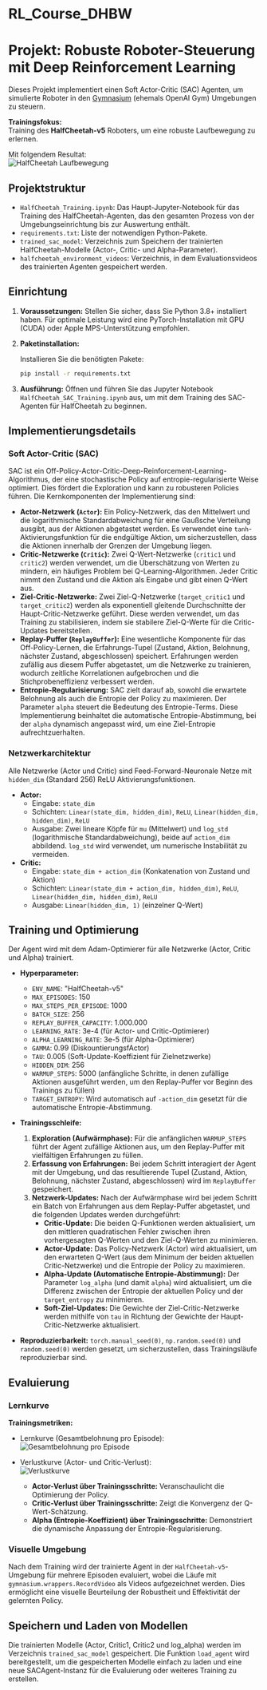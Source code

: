 # RL_Course_DHBW

# Projekt: Robuste Roboter-Steuerung mit Deep Reinforcement Learning

Dieses Projekt implementiert einen Soft Actor-Critic (SAC) Agenten, um simulierte Roboter in den [Gymnasium](https://gymnasium.farama.org/) (ehemals OpenAI Gym) Umgebungen zu steuern.

**Trainingsfokus:**   
Training des **HalfCheetah-v5** Roboters, um eine robuste Laufbewegung zu erlernen.

Mit folgendem Resultat:  
![HalfCheetah Laufbewegung](images/cheetah.gif)

## Projektstruktur

- `HalfCheetah_Training.ipynb`: Das Haupt-Jupyter-Notebook für das Training des HalfCheetah-Agenten, das den gesamten Prozess von der Umgebungseinrichtung bis zur Auswertung enthält.
- `requirements.txt`: Liste der notwendigen Python-Pakete.
- `trained_sac_model`: Verzeichnis zum Speichern der trainierten HalfCheetah-Modelle (Actor-, Critic- und Alpha-Parameter).
- `halfcheetah_environment_videos`: Verzeichnis, in dem Evaluationsvideos des trainierten Agenten gespeichert werden.

## Einrichtung

1.  **Voraussetzungen:** Stellen Sie sicher, dass Sie Python 3.8+ installiert haben. Für optimale Leistung wird eine PyTorch-Installation mit GPU (CUDA) oder Apple MPS-Unterstützung empfohlen.

2.  **Paketinstallation:**

    Installieren Sie die benötigten Pakete:
    ```bash
    pip install -r requirements.txt
    ```

3.  **Ausführung:**
    Öffnen und führen Sie das Jupyter Notebook `HalfCheetah_SAC_Training.ipynb` aus, um mit dem Training des SAC-Agenten für HalfCheetah zu beginnen.

## Implementierungsdetails

### Soft Actor-Critic (SAC)

SAC ist ein Off-Policy-Actor-Critic-Deep-Reinforcement-Learning-Algorithmus, der eine stochastische Policy auf entropie-regularisierte Weise optimiert. Dies fördert die Exploration und kann zu robusteren Policies führen. Die Kernkomponenten der Implementierung sind:

* **Actor-Netzwerk (`Actor`):** Ein Policy-Netzwerk, das den Mittelwert und die logarithmische Standardabweichung für eine Gaußsche Verteilung ausgibt, aus der Aktionen abgetastet werden. Es verwendet eine `tanh`-Aktivierungsfunktion für die endgültige Aktion, um sicherzustellen, dass die Aktionen innerhalb der Grenzen der Umgebung liegen.
* **Critic-Netzwerke (`Critic`):** Zwei Q-Wert-Netzwerke (`critic1` und `critic2`) werden verwendet, um die Überschätzung von Werten zu mindern, ein häufiges Problem bei Q-Learning-Algorithmen. Jeder Critic nimmt den Zustand und die Aktion als Eingabe und gibt einen Q-Wert aus.
* **Ziel-Critic-Netzwerke:** Zwei Ziel-Q-Netzwerke (`target_critic1` und `target_critic2`) werden als exponentiell gleitende Durchschnitte der Haupt-Critic-Netzwerke geführt. Diese werden verwendet, um das Training zu stabilisieren, indem sie stabilere Ziel-Q-Werte für die Critic-Updates bereitstellen.
* **Replay-Puffer (`ReplayBuffer`):** Eine wesentliche Komponente für das Off-Policy-Lernen, die Erfahrungs-Tupel (Zustand, Aktion, Belohnung, nächster Zustand, abgeschlossen) speichert. Erfahrungen werden zufällig aus diesem Puffer abgetastet, um die Netzwerke zu trainieren, wodurch zeitliche Korrelationen aufgebrochen und die Stichprobeneffizienz verbessert werden.
* **Entropie-Regularisierung:** SAC zielt darauf ab, sowohl die erwartete Belohnung als auch die Entropie der Policy zu maximieren. Der Parameter `alpha` steuert die Bedeutung des Entropie-Terms. Diese Implementierung beinhaltet die automatische Entropie-Abstimmung, bei der `alpha` dynamisch angepasst wird, um eine Ziel-Entropie aufrechtzuerhalten.

### Netzwerkarchitektur

Alle Netzwerke (Actor und Critic) sind Feed-Forward-Neuronale Netze mit `hidden_dim` (Standard 256) ReLU Aktivierungsfunktionen.

* **Actor:**
    * Eingabe: `state_dim`
    * Schichten: `Linear(state_dim, hidden_dim)`, `ReLU`, `Linear(hidden_dim, hidden_dim)`, `ReLU`
    * Ausgabe: Zwei lineare Köpfe für `mu` (Mittelwert) und `log_std` (logarithmische Standardabweichung), beide auf `action_dim` abbildend. `log_std` wird verwendet, um numerische Instabilität zu vermeiden.
* **Critic:**
    * Eingabe: `state_dim + action_dim` (Konkatenation von Zustand und Aktion)
    * Schichten: `Linear(state_dim + action_dim, hidden_dim)`, `ReLU`, `Linear(hidden_dim, hidden_dim)`, `ReLU`
    * Ausgabe: `Linear(hidden_dim, 1)` (einzelner Q-Wert)

## Training und Optimierung

Der Agent wird mit dem Adam-Optimierer für alle Netzwerke (Actor, Critic und Alpha) trainiert.

* **Hyperparameter:**
    * `ENV_NAME`: "HalfCheetah-v5"
    * `MAX_EPISODES`: 150
    * `MAX_STEPS_PER_EPISODE`: 1000
    * `BATCH_SIZE`: 256
    * `REPLAY_BUFFER_CAPACITY`: 1.000.000
    * `LEARNING_RATE`: 3e-4 (für Actor- und Critic-Optimierer)
    * `ALPHA_LEARNING_RATE`: 3e-5 (für Alpha-Optimierer)
    * `GAMMA`: 0.99 (DiskountierungsfActor)
    * `TAU`: 0.005 (Soft-Update-Koeffizient für Zielnetzwerke)
    * `HIDDEN_DIM`: 256
    * `WARMUP_STEPS`: 5000 (anfängliche Schritte, in denen zufällige Aktionen ausgeführt werden, um den Replay-Puffer vor Beginn des Trainings zu füllen)
    * `TARGET_ENTROPY`: Wird automatisch auf `-action_dim` gesetzt für die automatische Entropie-Abstimmung.

* **Trainingsschleife:**
    1.  **Exploration (Aufwärmphase):** Für die anfänglichen `WARMUP_STEPS` führt der Agent zufällige Aktionen aus, um den Replay-Puffer mit vielfältigen Erfahrungen zu füllen.
    2.  **Erfassung von Erfahrungen:** Bei jedem Schritt interagiert der Agent mit der Umgebung, und das resultierende Tupel (Zustand, Aktion, Belohnung, nächster Zustand, abgeschlossen) wird im `ReplayBuffer` gespeichert.
    3.  **Netzwerk-Updates:** Nach der Aufwärmphase wird bei jedem Schritt ein Batch von Erfahrungen aus dem Replay-Puffer abgetastet, und die folgenden Updates werden durchgeführt:
        * **Critic-Update:** Die beiden Q-Funktionen werden aktualisiert, um den mittleren quadratischen Fehler zwischen ihren vorhergesagten Q-Werten und den Ziel-Q-Werten zu minimieren.
        * **Actor-Update:** Das Policy-Netzwerk (Actor) wird aktualisiert, um den erwarteten Q-Wert (aus dem Minimum der beiden aktuellen Critic-Netzwerke) und die Entropie der Policy zu maximieren.
        * **Alpha-Update (Automatische Entropie-Abstimmung):** Der Parameter `log_alpha` (und damit `alpha`) wird aktualisiert, um die Differenz zwischen der Entropie der aktuellen Policy und der `target_entropy` zu minimieren.
        * **Soft-Ziel-Updates:** Die Gewichte der Ziel-Critic-Netzwerke werden mithilfe von `tau` in Richtung der Gewichte der Haupt-Critic-Netzwerke aktualisiert.

* **Reproduzierbarkeit:** `torch.manual_seed(0)`, `np.random.seed(0)` und `random.seed(0)` werden gesetzt, um sicherzustellen, dass Trainingsläufe reproduzierbar sind.

## Evaluierung

### Lernkurve

**Trainingsmetriken:**
- Lernkurve (Gesamtbelohnung pro Episode):  
    ![Gesamtbelohnung pro Episode](images/Reward.png)
      
- Verlustkurve (Actor- und Critic-Verlust):  
        ![Verlustkurve](images/Loss.png)
     * **Actor-Verlust über Trainingsschritte:** Veranschaulicht die Optimierung der Policy.
     * **Critic-Verlust über Trainingsschritte:** Zeigt die Konvergenz der Q-Wert-Schätzung.
     * **Alpha (Entropie-Koeffizient) über Trainingsschritte:** Demonstriert die dynamische Anpassung der Entropie-Regularisierung.

### Visuelle Umgebung
Nach dem Training wird der trainierte Agent in der `HalfCheetah-v5`-Umgebung für mehrere Episoden evaluiert, wobei die Läufe mit `gymnasium.wrappers.RecordVideo` als Videos aufgezeichnet werden. Dies ermöglicht eine visuelle Beurteilung der Robustheit und Effektivität der gelernten Policy. 

## Speichern und Laden von Modellen
Die trainierten Modelle (Actor, Critic1, Critic2 und log_alpha) werden im Verzeichnis `trained_sac_model` gespeichert. Die Funktion `load_agent` wird bereitgestellt, um die gespeicherten Modelle einfach zu laden und eine neue SACAgent-Instanz für die Evaluierung oder weiteres Training zu erstellen.
